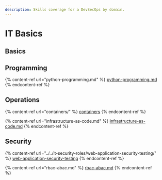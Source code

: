 ```yaml
---
description: Skills coverage for a DevSecOps by domain.
---
```


# IT Basics

## Basics

## Programming

{% content-ref url="python-programming.md" %}
[python-programming.md](python-programming.md)
{% endcontent-ref %}

## Operations

{% content-ref url="containers/" %}
[containers](containers/)
{% endcontent-ref %}

{% content-ref url="infrastructure-as-code.md" %}
[infrastructure-as-code.md](infrastructure-as-code.md)
{% endcontent-ref %}

## Security

{% content-ref url="../../it-security-roles/web-application-security-testing/" %}
[web-application-security-testing](../../it-security-roles/web-application-security-testing/)
{% endcontent-ref %}

{% content-ref url="rbac-abac.md" %}
[rbac-abac.md](rbac-abac.md)
{% endcontent-ref %}






